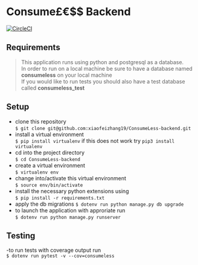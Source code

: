 # Consume£€$$ Backend
[![CircleCI](https://circleci.com/gh/xiaofeizhang19/ConsumeLess-backend.svg?style=svg)](https://circleci.com/gh/xiaofeizhang19/ConsumeLess-backend)

## Requirements
> This application runs using python and postgresql as a database.  
> In order to run on a local machine be sure to have a database named **consumeless** on your local machine  
> If you would like to run tests you should also have a test database called **consumeless_test**

## Setup

- clone this repository  
``` $ git clone git@github.com:xiaofeizhang19/ConsumeLess-backend.git ```
- install a virtual environment  
``` $ pip install virtualenv ``` if this does not work try ``` pip3 install virtualenv ```
- cd into the project directory  
``` $ cd ConsumeLess-backend ```
- create a virtual environment  
``` $ virtualenv env ```
- change into/activate this virtual environment  
``` $ source env/bin/activate ```
- install the necessary python extensions using  
``` $ pip install -r requirements.txt ```
- apply the db migrations
``` $ dotenv run python manage.py db upgrade ```
- to launch the application with approriate run  
``` $ dotenv run python manage.py runserver ```

## Testing
-to run tests with coverage output run  
``` $ dotenv run pytest -v --cov=consumeless ```

